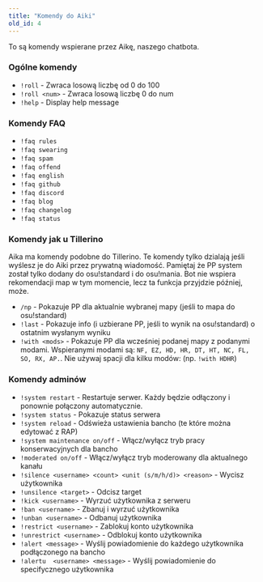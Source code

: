 ```yaml
---
title: "Komendy do Aiki"
old_id: 4
---
```

To są komendy wspierane przez Aikę, naszego chatbota.

### Ogólne komendy
- `!roll` - Zwraca losową liczbę od 0 do 100  
- `!roll <num>` - Zwraca losową liczbę 0 do num  
- `!help` - Display help message  

### Komendy FAQ
- `!faq rules`  
- `!faq swearing`  
- `!faq spam`  
- `!faq offend`  
- `!faq english`  
- `!faq github`  
- `!faq discord`  
- `!faq blog`  
- `!faq changelog`  
- `!faq status`  

### Komendy jak u Tillerino
Aika ma komendy podobne do Tillerino. Te komendy tylko dzialają jeśli wyślesz je do Aiki przez prywatną wiadomość. Pamiętaj że PP system został tylko dodany do osu!standard i do osu!mania. Bot nie wspiera rekomendacji map w tym momencie, lecz ta funkcja przyjdzie później, może.

- `/np` - Pokazuje PP dla aktualnie wybranej mapy (jeśli to mapa do osu!standard)
- `!last` - Pokazuje info (i uzbierane PP, jeśli to wynik na osu!standard) o ostatnim wysłanym wyniku 
- `!with <mods>` - Pokazuje PP dla wcześniej podanej mapy z podanymi modami. Wspieranymi modami są: `NF, EZ, HD, HR, DT, HT, NC, FL, SO, RX, AP.`. Nie używaj spacji dla kilku modów: (np. `!with HDHR`)

### Komendy adminów
- `!system restart` - Restartuje serwer. Każdy będzie odłączony i ponownie połączony automatycznie.  
- `!system status` - Pokazuje status serwera  
- `!system reload` - Odświeża ustawienia bancho (te które można edytować z RAP)  
- `!system maintenance on/off` - Włącz/wyłącz tryb pracy konserwacyjnych dla bancho
- `!moderated on/off` - Włącz/wyłącz tryb moderowany dla aktualnego kanału  
- `!silence <username> <count> <unit (s/m/h/d)> <reason>` - Wycisz użytkownika  
- `!unsilence <target>` - Odcisz target   
- `!kick <username>` - Wyrzuć użytkownika z serweru 
- `!ban <username>` - Zbanuj i wyrzuć użytkownika  
- `!unban <username>` - Odbanuj użytkownika  
- `!restrict <username>` - Zablokuj konto użytkownika  
- `!unrestrict <username>` - Odblokuj konto użytkownika  
- `!alert <message>` - Wyślij powiadomienie do każdego użytkownika podłączonego na bancho  
- `!alertu  <username> <message>` - Wyślij powiadomienie do specifycznego użytkownika
